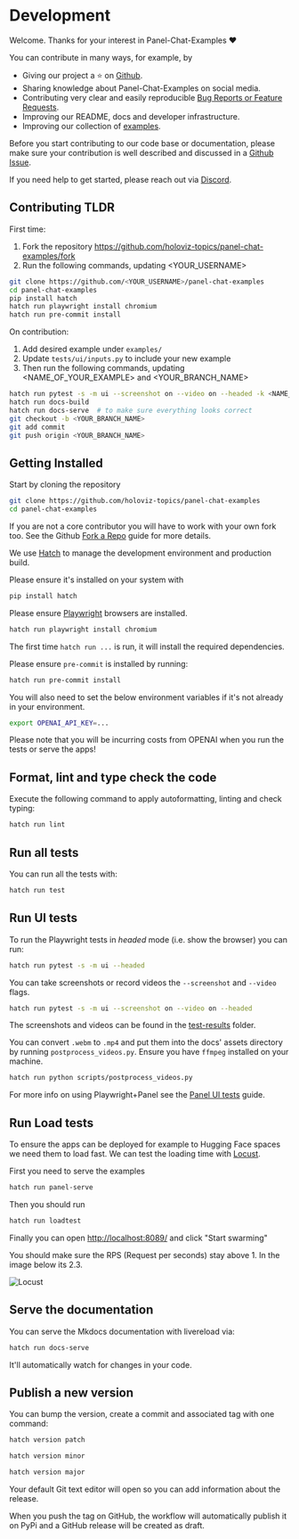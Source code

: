 # Development

Welcome. Thanks for your interest in Panel-Chat-Examples ❤️

You can contribute in many ways, for example, by

- Giving our project a ⭐ on [Github](https://github.com/holoviz-topics/panel-chat-examples).
- Sharing knowledge about Panel-Chat-Examples on social media.
- Contributing very clear and easily reproducible [Bug Reports or Feature Requests](https://github.com/holoviz-topics/panel-chat-examples/issues).
- Improving our README, docs and developer infrastructure.
- Improving our collection of [examples](docs/examples).

Before you start contributing to our code base or documentation, please make sure your contribution is well described and discussed in a [Github Issue](https://github.com/holoviz-topics/panel-chat-examples/issues).

If you need help to get started, please reach out via [Discord](https://discord.gg/rb6gPXbdAr).

## Contributing TLDR

First time:

1. Fork the repository <https://github.com/holoviz-topics/panel-chat-examples/fork>
2. Run the following commands, updating <YOUR_USERNAME>

```bash
git clone https://github.com/<YOUR_USERNAME>/panel-chat-examples
cd panel-chat-examples
pip install hatch
hatch run playwright install chromium
hatch run pre-commit install
```

On contribution:

1. Add desired example under `examples/`
2. Update `tests/ui/inputs.py` to include your new example
3. Then run the following commands, updating <NAME_OF_YOUR_EXAMPLE> and <YOUR_BRANCH_NAME>

```bash
hatch run pytest -s -m ui --screenshot on --video on --headed -k <NAME_OF_YOUR_EXAMPLE>
hatch run docs-build
hatch run docs-serve  # to make sure everything looks correct
git checkout -b <YOUR_BRANCH_NAME>
git add commit
git push origin <YOUR_BRANCH_NAME>
```

## Getting Installed

Start by cloning the repository

```bash
git clone https://github.com/holoviz-topics/panel-chat-examples
cd panel-chat-examples
```

If you are not a core contributor you will have to work with your own fork too. See the Github [Fork a Repo](https://docs.github.com/en/get-started/quickstart/fork-a-repo) guide for more details.

We use [Hatch](https://hatch.pypa.io/latest/install/) to manage the development environment and production build.

Please ensure it's installed on your system with

```bash
pip install hatch
```

Please ensure [Playwright](https://playwright.dev/python/) browsers are installed.

```bash
hatch run playwright install chromium
```

The first time `hatch run ...` is run, it will install the required dependencies.

Please ensure `pre-commit` is installed by running:

```bash
hatch run pre-commit install
```

You will also need to set the below environment variables if it's not already in your environment.

```bash
export OPENAI_API_KEY=...
```

Please note that you will be incurring costs from OPENAI when you run the tests or serve the apps!

## Format, lint and type check the code

Execute the following command to apply autoformatting, linting and check typing:

```bash
hatch run lint
```

## Run all tests

You can run all the tests with:

```bash
hatch run test
```

## Run UI tests

To run the Playwright tests in *headed* mode (i.e. show the browser) you can run:

```bash
hatch run pytest -s -m ui --headed
```

You can take screenshots or record videos the `--screenshot` and `--video` flags.

```bash
hatch run pytest -s -m ui --screenshot on --video on --headed
```

The screenshots and videos can be found in the [test-results](test-results) folder.

You can convert `.webm` to `.mp4` and put them into the docs' assets directory by running `postprocess_videos.py`. Ensure you have `ffmpeg` installed on your machine.

```bash
hatch run python scripts/postprocess_videos.py
```

For more info on using Playwright+Panel see the [Panel UI tests](https://panel.holoviz.org/how_to/test/uitests.html) guide.

## Run Load tests

To ensure the apps can be deployed for example to Hugging Face spaces we need them to load fast.
We can test the loading time with [Locust](https://docs.locust.io/en/stable/index.html).

First you need to serve the examples

```bash
hatch run panel-serve
```

Then you should run

```bash
hatch run loadtest
```

Finally you can open [http://localhost:8089/](http://localhost:8089/) and click "Start swarming"

You should make sure the RPS (Request per seconds) stay above 1. In the image below its 2.3.

![Locust](docs/assets/images/panel-chat-examples-locust.png)

## Serve the documentation

You can serve the Mkdocs documentation with livereload via:

```bash
hatch run docs-serve
```

It'll automatically watch for changes in your code.

## Publish a new version

You can bump the version, create a commit and associated tag with one command:

```bash
hatch version patch
```

```bash
hatch version minor
```

```bash
hatch version major
```

Your default Git text editor will open so you can add information about the release.

When you push the tag on GitHub, the workflow will automatically publish it on PyPi and a GitHub release will be created as draft.
